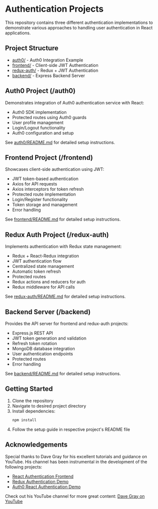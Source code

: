 # Authentication Projects

This repository contains three different authentication implementations to demonstrate various approaches to handling user authentication in React applications.

## Project Structure

- [auth0/](./auth0) - Auth0 Integration Example
- [frontend/](./frontend) - Client-side JWT Authentication
- [redux-auth/](./redux-auth) - Redux + JWT Authentication
- [backend/](./backend) - Express Backend Server

## Auth0 Project (/auth0)

Demonstrates integration of Auth0 authentication service with React:

- Auth0 SDK implementation
- Protected routes using Auth0 guards
- User profile management
- Login/Logout functionality
- Auth0 configuration and setup

See [auth0/README.md](./auth0/README.md) for detailed setup instructions.

## Frontend Project (/frontend)

Showcases client-side authentication using JWT:

- JWT token-based authentication
- Axios for API requests
- Axios interceptors for token refresh
- Protected route implementation
- Login/Register functionality
- Token storage and management
- Error handling

See [frontend/README.md](./frontend/README.md) for detailed setup instructions.

## Redux Auth Project (/redux-auth)

Implements authentication with Redux state management:

- Redux + React-Redux integration
- JWT authentication flow
- Centralized state management
- Automatic token refresh
- Protected routes
- Redux actions and reducers for auth
- Redux middleware for API calls

See [redux-auth/README.md](./redux-auth/README.md) for detailed setup instructions.

## Backend Server (/backend)

Provides the API server for frontend and redux-auth projects:

- Express.js REST API
- JWT token generation and validation
- Refresh token rotation
- MongoDB database integration
- User authentication endpoints
- Protected routes
- Error handling

See [backend/README.md](./backend/README.md) for detailed setup instructions.

## Getting Started

1. Clone the repository
2. Navigate to desired project directory
3. Install dependencies:
   ```bash
   npm install
   ```
4. Follow the setup guide in respective project's README file

## Acknowledgements

Special thanks to Dave Gray for his excellent tutorials and guidance on YouTube. His channel has been instrumental in the development of the following projects:

- [React Authentication Frontend](./frontend/README.md)
- [Redux Authentication Demo](./redux-auth/README.md)
- [Auth0 React Authentication Demo](./auth0/README.md)

Check out his YouTube channel for more great content: [Dave Gray on YouTube](https://www.youtube.com/c/DaveGrayTeachesCode)
